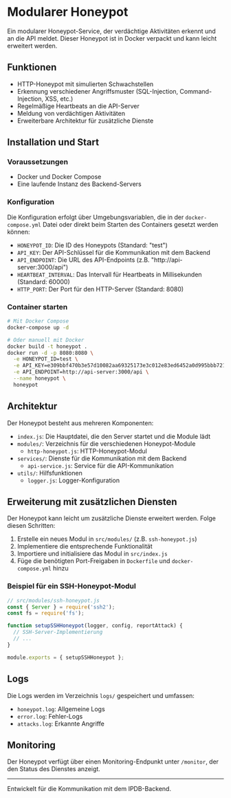 # Modularer Honeypot

Ein modularer Honeypot-Service, der verdächtige Aktivitäten erkennt und an die API meldet. Dieser Honeypot ist in Docker verpackt und kann leicht erweitert werden.

## Funktionen

- HTTP-Honeypot mit simulierten Schwachstellen
- Erkennung verschiedener Angriffsmuster (SQL-Injection, Command-Injection, XSS, etc.)
- Regelmäßige Heartbeats an die API-Server
- Meldung von verdächtigen Aktivitäten
- Erweiterbare Architektur für zusätzliche Dienste

## Installation und Start

### Voraussetzungen

- Docker und Docker Compose
- Eine laufende Instanz des Backend-Servers

### Konfiguration

Die Konfiguration erfolgt über Umgebungsvariablen, die in der `docker-compose.yml` Datei oder direkt beim Starten des Containers gesetzt werden können:

- `HONEYPOT_ID`: Die ID des Honeypots (Standard: "test")
- `API_KEY`: Der API-Schlüssel für die Kommunikation mit dem Backend
- `API_ENDPOINT`: Die URL des API-Endpoints (z.B. "http://api-server:3000/api")
- `HEARTBEAT_INTERVAL`: Das Intervall für Heartbeats in Millisekunden (Standard: 60000)
- `HTTP_PORT`: Der Port für den HTTP-Server (Standard: 8080)

### Container starten

```bash
# Mit Docker Compose
docker-compose up -d

# Oder manuell mit Docker
docker build -t honeypot .
docker run -d -p 8080:8080 \
  -e HONEYPOT_ID=test \
  -e API_KEY=e309bbf470b3e57d10082aa69325173e3c012e83ed6452a0d995bbb721c02f4a \
  -e API_ENDPOINT=http://api-server:3000/api \
  --name honeypot \
  honeypot
```

## Architektur

Der Honeypot besteht aus mehreren Komponenten:

- `index.js`: Die Hauptdatei, die den Server startet und die Module lädt
- `modules/`: Verzeichnis für die verschiedenen Honeypot-Module
  - `http-honeypot.js`: HTTP-Honeypot-Modul
- `services/`: Dienste für die Kommunikation mit dem Backend
  - `api-service.js`: Service für die API-Kommunikation
- `utils/`: Hilfsfunktionen
  - `logger.js`: Logger-Konfiguration

## Erweiterung mit zusätzlichen Diensten

Der Honeypot kann leicht um zusätzliche Dienste erweitert werden. Folge diesen Schritten:

1. Erstelle ein neues Modul in `src/modules/` (z.B. `ssh-honeypot.js`)
2. Implementiere die entsprechende Funktionalität
3. Importiere und initialisiere das Modul in `src/index.js`
4. Füge die benötigten Port-Freigaben in `Dockerfile` und `docker-compose.yml` hinzu

### Beispiel für ein SSH-Honeypot-Modul

```javascript
// src/modules/ssh-honeypot.js
const { Server } = require('ssh2');
const fs = require('fs');

function setupSSHHoneypot(logger, config, reportAttack) {
  // SSH-Server-Implementierung
  // ...
}

module.exports = { setupSSHHoneypot };
```

## Logs

Die Logs werden im Verzeichnis `logs/` gespeichert und umfassen:

- `honeypot.log`: Allgemeine Logs
- `error.log`: Fehler-Logs
- `attacks.log`: Erkannte Angriffe

## Monitoring

Der Honeypot verfügt über einen Monitoring-Endpunkt unter `/monitor`, der den Status des Dienstes anzeigt.

---

Entwickelt für die Kommunikation mit dem IPDB-Backend.